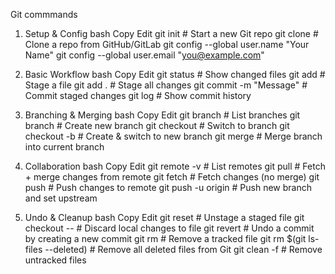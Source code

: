 Git commmands 

1. Setup & Config
bash
Copy
Edit
git init                     # Start a new Git repo
git clone <url>              # Clone a repo from GitHub/GitLab
git config --global user.name "Your Name"
git config --global user.email "you@example.com"





2. Basic Workflow
bash
Copy
Edit
git status                   # Show changed files
git add <file>               # Stage a file
git add .                    # Stage all changes
git commit -m "Message"      # Commit staged changes
git log                      # Show commit history




3. Branching & Merging
bash
Copy
Edit
git branch                   # List branches
git branch <name>            # Create new branch
git checkout <name>          # Switch to branch
git checkout -b <name>       # Create & switch to new branch
git merge <branch>           # Merge branch into current branch



4. Collaboration
bash
Copy
Edit
git remote -v                # List remotes
git pull                     # Fetch + merge changes from remote
git fetch                    # Fetch changes (no merge)
git push                     # Push changes to remote
git push -u origin <branch>  # Push new branch and set upstream



5. Undo & Cleanup
bash
Copy
Edit
git reset <file>             # Unstage a staged file
git checkout -- <file>       # Discard local changes to file
git revert <commit>          # Undo a commit by creating a new commit
git rm <file>                # Remove a tracked file
git rm $(git ls-files --deleted)  # Remove all deleted files from Git
git clean -f                 # Remove untracked files